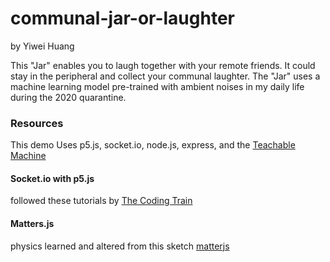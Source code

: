# communal-jar-or-laughter
by Yiwei Huang

This "Jar" enables you to laugh together with your remote friends.
It could stay in the peripheral and collect your communal laughter.
The "Jar" uses a machine learning model pre-trained with ambient noises in my daily life
during the 2020 quarantine.

### Resources
This demo Uses p5.js, socket.io, node.js, express, and the [Teachable Machine](https://teachablemachine.withgoogle.com/)

#### Socket.io with p5.js
followed these tutorials by [The Coding Train ](https://youtu.be/bjULmG8fqc8)

#### Matters.js
physics learned and altered from this sketch [matterjs](https://editor.p5js.org/piecesofuk/sketches/rJxOzAKvm)
